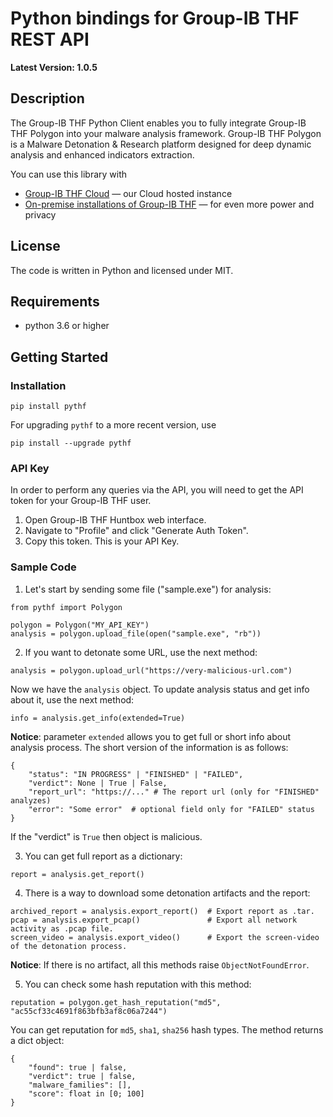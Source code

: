 # Python bindings for Group-IB THF REST API

**Latest Version: 1.0.5**

## Description

The Group-IB THF Python Client enables you to fully integrate Group-IB THF Polygon into your malware analysis framework.
Group-IB THF Polygon is a Malware Detonation & Research platform designed for deep dynamic analysis and enhanced indicators extraction.

You can use this library with

 * [Group-IB THF Cloud](https://huntbox.group-ib.com) — our Cloud hosted instance
 * [On-premise installations of Group-IB THF](https://www.group-ib.com/threat-hunting-framework.html) — for even more power and privacy

 ## License

 The code is written in Python and licensed under MIT.

 ## Requirements

 * python 3.6 or higher

## Getting Started

### Installation

    pip install pythf

For upgrading `pythf` to a more recent version, use
    
    pip install --upgrade pythf

### API Key

In order to perform any queries via the API, you will need to get the API token for your Group-IB THF user.
1. Open Group-IB THF Huntbox web interface.
2. Navigate to "Profile" and click "Generate Auth Token".
3. Copy this token. This is your API Key.

### Sample Code

1. Let's start by sending some file ("sample.exe") for analysis:
```
from pythf import Polygon

polygon = Polygon("MY_API_KEY")
analysis = polygon.upload_file(open("sample.exe", "rb"))
```
2. If you want to detonate some URL, use the next method:
```
analysis = polygon.upload_url("https://very-malicious-url.com")
```
Now we have the `analysis` object.
To update analysis status and get info about it, use the next method:
```
info = analysis.get_info(extended=True)
```
**Notice**: parameter `extended` allows you to get full or short info about analysis process. The short version of the information is as follows:
```
{
    "status": "IN PROGRESS" | "FINISHED" | "FAILED",
    "verdict": None | True | False,
    "report_url": "https://..." # The report url (only for "FINISHED" analyzes)
    "error": "Some error"  # optional field only for "FAILED" status
}
```
If the "verdict" is `True` then object is malicious.

3. You can get full report as a dictionary:
```
report = analysis.get_report()
```
4. There is a way to download some detonation artifacts and the report:
```
archived_report = analysis.export_report()  # Export report as .tar.
pcap = analysis.export_pcap()               # Export all network activity as .pcap file.
screen_video = analysis.export_video()      # Export the screen-video of the detonation process.
```

**Notice**: If there is no artifact, all this methods raise `ObjectNotFoundError`.

5. You can check some hash reputation with this method:
```
reputation = polygon.get_hash_reputation("md5", "ac55cf33c4691f863bfb3af8c06a7244")
```
You can get reputation for `md5`, `sha1`, `sha256` hash types.
The method returns a dict object:
```
{
    "found": true | false,
    "verdict": true | false,
    "malware_families": [],
    "score": float in [0; 100]
}
```
